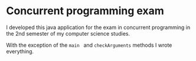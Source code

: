 # Concurrent programming exam
I developed this java application for the exam in concurrent programming in the 2nd semester of my computer science studies.

With the exception of the `main ` and `checkArguments` methods I wrote everything.

